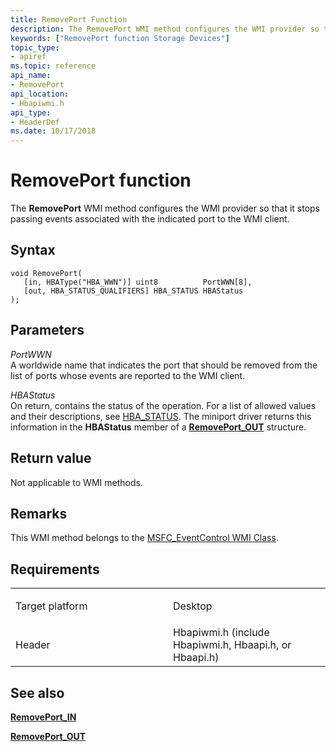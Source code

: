 ```yaml
---
title: RemovePort Function
description: The RemovePort WMI method configures the WMI provider so that it stops passing events associated with the indicated port to the WMI client.
keywords: ["RemovePort function Storage Devices"]
topic_type:
- apiref
ms.topic: reference
api_name:
- RemovePort
api_location:
- Hbapiwmi.h
api_type:
- HeaderDef
ms.date: 10/17/2018
---
```


# RemovePort function


The **RemovePort** WMI method configures the WMI provider so that it stops passing events associated with the indicated port to the WMI client.

## Syntax

```ManagedCPlusPlus
void RemovePort(
   [in, HBAType("HBA_WWN")] uint8          PortWWN[8],
   [out, HBA_STATUS_QUALIFIERS] HBA_STATUS HBAStatus
);
```

## Parameters

*PortWWN*   
A worldwide name that indicates the port that should be removed from the list of ports whose events are reported to the WMI client.

*HBAStatus*   
On return, contains the status of the operation. For a list of allowed values and their descriptions, see [HBA\_STATUS](hba-status.md). The miniport driver returns this information in the **HBAStatus** member of a [**RemovePort\_OUT**](/windows-hardware/drivers/ddi/hbapiwmi/ns-hbapiwmi-_removeport_out) structure.

## Return value

Not applicable to WMI methods.

## Remarks

This WMI method belongs to the [MSFC\_EventControl WMI Class](msfc-eventcontrol-wmi-class.md).

## Requirements

<table>
<colgroup>
<col width="50%" />
<col width="50%" />
</colgroup>
<tbody>
<tr class="odd">
<td align="left"><p>Target platform</p></td>
<td align="left">Desktop</td>
</tr>
<tr class="even">
<td align="left"><p>Header</p></td>
<td align="left">Hbapiwmi.h (include Hbapiwmi.h, Hbaapi.h, or Hbaapi.h)</td>
</tr>
</tbody>
</table>

## <span id="see_also"></span>See also


[**RemovePort\_IN**](/windows-hardware/drivers/ddi/hbapiwmi/ns-hbapiwmi-_removeport_in)

[**RemovePort\_OUT**](/windows-hardware/drivers/ddi/hbapiwmi/ns-hbapiwmi-_removeport_out)

 

